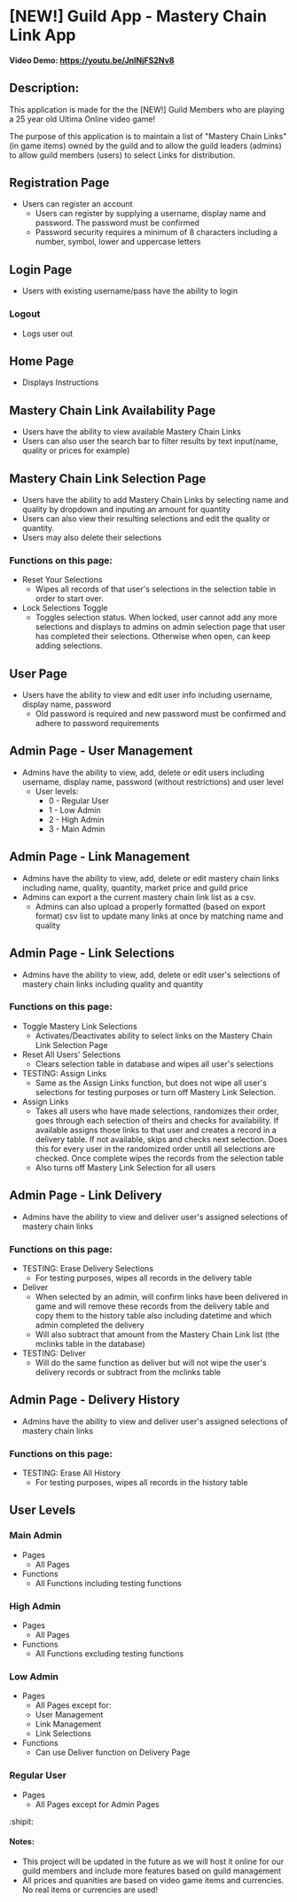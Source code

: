 # [NEW!] Guild App - Mastery Chain Link App
#### Video Demo:  https://youtu.be/JnINjFS2Nv8
## Description:
This application is made for the the [NEW!] Guild Members who are playing a 25 year old Ultima Online video game!

The purpose of this application is to maintain a list of "Mastery Chain Links" (in game items) owned by the guild and to allow the guild leaders (admins) to allow guild members (users) to select Links for distribution.

## Registration Page
- Users can register an account
  - Users can register by supplying a username, display name and password. The password must be confirmed
  - Password security requires a minimum of 8 characters including a number, symbol, lower and uppercase letters

## Login Page
- Users with existing username/pass have the ability to login 

### Logout
- Logs user out

## Home Page
- Displays Instructions

## Mastery Chain Link Availability Page
- Users have the ability to view available Mastery Chain Links
- Users can also user the search bar to filter results by text input(name, quality or prices for example)

## Mastery Chain Link Selection Page
- Users have the ability to add Mastery Chain Links by selecting name and quality by dropdown and inputing an amount for quantity
- Users can also view their resulting selections and edit the quality or quantity.
- Users may also delete their selections

### Functions on this page:
- Reset Your Selections
	- Wipes all records of that user's selections in the selection table in order to start over.
- Lock Selections Toggle
	- Toggles selection status. When locked, user cannot add any more selections and displays to admins on admin selection page that user has completed their selections. Otherwise when open, can keep adding selections.

## User Page
- Users have the ability to view and edit user info including username, display name, password
	- Old password is required and new password must be confirmed and adhere to password requirements

## Admin Page - User Management
- Admins have the ability to view, add, delete or edit users including username, display name, password (without restrictions) and user level
	- User levels:
      - 0 - Regular User
      - 1 - Low Admin
      - 2 - High Admin
      - 3 - Main Admin

## Admin Page - Link Management
- Admins have the ability to view, add, delete or edit mastery chain links including name, quality, quantity, market price and guild price
- Admins can export a the current mastery chain link list as a csv.
	- Admins can also upload a properly formatted (based on export format) csv list to update many links at once by matching name and quality
	
## Admin Page - Link Selections
- Admins have the ability to view, add, delete or edit user's selections of mastery chain links including quality and quantity
### Functions on this page:
- Toggle Mastery Link Selections
	- Activates/Deactivates ability to select links on the Mastery Chain Link Selection Page
- Reset All Users' Selections
	- Clears selection table in database and wipes all user's selections
- TESTING: Assign Links
	- Same as the Assign Links function, but does not wipe all user's selections for testing purposes or turn off Mastery Link Selection. 
- Assign Links
	- Takes all users who have made selections, randomizes their order, goes through each selection of theirs and checks for availability. If available assigns those links to that user and creates a record in a delivery table. If not available, skips and checks next selection. Does this for every user in the randomized order untill all selections are checked. Once complete wipes the records from the selection table
	- Also turns off Mastery Link Selection for all users
  
## Admin Page - Link Delivery
- Admins have the ability to view and deliver user's assigned selections of mastery chain links

### Functions on this page:
- TESTING: Erase Delivery Selections
	- For testing purposes, wipes all records in the delivery table
- Deliver
	- When selected by an admin, will confirm links have been delivered in game and will remove these records from the delivery table and copy them to the history table also including datetime and which admin completed the delivery
	- Will also subtract that amount from the Mastery Chain Link list (the mclinks table in the database)
- TESTING: Deliver
  - Will do the same function as deliver but will not wipe the user's delivery records or subtract from the mclinks table
  
## Admin Page - Delivery History
- Admins have the ability to view and deliver user's assigned selections of mastery chain links

### Functions on this page:
- TESTING: Erase All History
	- For testing purposes, wipes all records in the history table
	
## User Levels

### Main Admin
- Pages
	- All Pages
- Functions
	- All Functions including testing functions

### High Admin
- Pages
	- All Pages
- Functions
	- All Functions excluding testing functions

### Low Admin
- Pages
	- All Pages except for:
	- User Management
	- Link Management
	- Link Selections
- Functions
	- Can use Deliver function on Delivery Page

### Regular User
- Pages
	- All Pages except for Admin Pages

:shipit:

#### Notes:
- This project will be updated in the future as we will host it online for our guild members and include more features based on guild management
- All prices and quanities are based on video game items and currencies. No real items or currencies are used!




